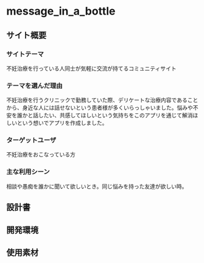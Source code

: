 # message_in_a_bottle

## サイト概要
### サイトテーマ
不妊治療を行っている人同士が気軽に交流が持てるコミュニティサイト

### テーマを選んだ理由
不妊治療を行うクリニックで勤務していた際、デリケートな治療内容であることから、身近な人には話せないという患者様が多くいらっしゃいました。悩みや不安を誰かと話したい、共感してほしいという気持ちをこのアプリを通じて解消ほしいという想いでアプリを作成しました。

### ターゲットユーザ
不妊治療をおこなっている方

### 主な利用シーン
相談や愚痴を誰かに聞いて欲しいとき。同じ悩みを持った友達が欲しい時。

## 設計書

## 開発環境


## 使用素材

